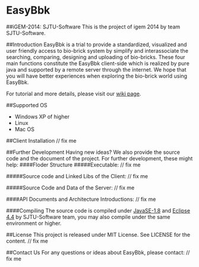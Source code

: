 EasyBbk
====================
##iGEM-2014: SJTU-Software
This is the project of igem 2014 by team SJTU-Software.

##Introduction
EasyBbk is a trial to provide a standardized, visualized and user friendly access to bio-brick system by simplify and interassociate the searching, comparing, designing and uploading of bio-bricks. These four main functions constitute the EasyBbk client-side which is realized by pure java and supported by a remote server through the internet. We hope that you will have better experiences when exploring the bio-brick world using EasyBbk. 

For tutorial and more details, please visit our [wiki page](http://2014.igem.org/Team:SJTU-Software). 
	
##Supported OS
* Windows XP of higher
* Linux
* Mac OS

##Client Installation
// fix me

##Further Development
Having new ideas? We also provide the source code and the document of the project. For further development, these might help: 
####Floder Structure
#####Executable:
	// fix me

#####Source code and Linked Libs of the Client:
	// fix me

#####Source Code and Data of the Server:
	// fix me


####API Documents and Architecture Introductions:
// fix me

####Compiling
The source code is compiled under [JavaSE-1.8](http://www.oracle.com/technetwork/java/javase/downloads/jdk8-downloads-2133151.html) and [Eclipse 4.4](http://www.eclipse.org/downloads/packages/eclipse-standard-44/lunar) by SJTU-Software team,  you may also compile under the same environment or higher. 

##License
This project is released under MIT License. See LICENSE for the content.
// fix me

##Contact Us
For any questions or ideas about EasyBbk, please contact:
// fix me
